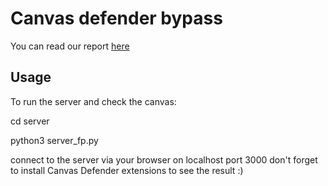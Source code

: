 # Canvas defender bypass

You can read our report [here](./report.pdf)

## Usage 

To run the server and check the canvas:

cd server

python3 server_fp.py


connect to the server via your browser on localhost port 3000
don't forget to install Canvas Defender extensions to see the result :)
